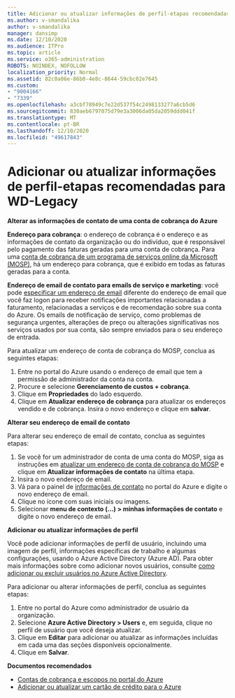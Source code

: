 ```yaml
---
title: Adicionar ou atualizar informações de perfil-etapas recomendadas para WD-Legacy
ms.author: v-smandalika
author: v-smandalika
manager: dansimp
ms.date: 12/10/2020
ms.audience: ITPro
ms.topic: article
ms.service: o365-administration
ROBOTS: NOINDEX, NOFOLLOW
localization_priority: Normal
ms.assetid: 82c0a06e-86b0-4e8c-8644-59cbc02e7645
ms.custom:
- "9004166"
- "7339"
ms.openlocfilehash: a3cbf78949c7e22d537f54c2498133277a6cb5d6
ms.sourcegitcommit: 830aeb6797075d79e3a3006da05da2059ddd041f
ms.translationtype: MT
ms.contentlocale: pt-BR
ms.lasthandoff: 12/10/2020
ms.locfileid: "49617843"
---
```

# <a name="add-or-update-profile-information---legacy-wd---recommended-steps"></a>Adicionar ou atualizar informações de perfil-etapas recomendadas para WD-Legacy

**Alterar as informações de contato de uma conta de cobrança do Azure**

**Endereço para cobrança**: o endereço de cobrança é o endereço e as informações de contato da organização ou do indivíduo, que é responsável pelo pagamento das faturas geradas para uma conta de cobrança. Para uma [conta de cobrança de um programa de serviços online da Microsoft (MOSP)](https://docs.microsoft.com/azure/cost-management-billing/manage/change-azure-account-profile#update-an-mosp-billing-account-address), há um endereço para cobrança, que é exibido em todas as faturas geradas para a conta.

**Endereço de email de contato para emails de serviço e marketing**: você pode [especificar um endereço de email](https://docs.microsoft.com/azure/cost-management-billing/manage/change-azure-account-profile#change-your-contact-email-address) diferente do endereço de email que você faz logon para receber notificações importantes relacionadas a faturamento, relacionadas a serviços e de recomendação sobre sua conta do Azure. Os emails de notificação de serviço, como problemas de segurança urgentes, alterações de preço ou alterações significativas nos serviços usados por sua conta, são sempre enviados para o seu endereço de entrada.

Para atualizar um endereço de conta de cobrança do MOSP, conclua as seguintes etapas:
1. Entre no portal do Azure usando o endereço de email que tem a permissão de administrador da conta na conta.
2. Procure e selecione **Gerenciamento de custos + cobrança**. 
3. Clique em **Propriedades** do lado esquerdo. 
4. Clique em **Atualizar endereço de cobrança** para atualizar os endereços vendido e de cobrança. Insira o novo endereço e clique em **salvar**.

**Alterar seu endereço de email de contato** 

Para alterar seu endereço de email de contato, conclua as seguintes etapas:
1. Se você for um administrador de conta de uma conta do MOSP, siga as instruções em [atualizar um endereço de conta de cobrança do MOSP](https://docs.microsoft.com/azure/cost-management-billing/manage/change-azure-account-profile#update-an-mosp-billing-account-address) e clique em **Atualizar informações de contato** na última etapa. 
2. Insira o novo endereço de email. 
3. Vá para o painel de [informações de contato](https://ms.portal.azure.com/) no portal do Azure e digite o novo endereço de email. 
4. Clique no ícone com suas iniciais ou imagens. 
5. Selecionar **menu de contexto (...) > minhas informações de contato** e digite o novo endereço de email.

**Adicionar ou atualizar informações de perfil**

Você pode adicionar informações de perfil de usuário, incluindo uma imagem de perfil, informações específicas de trabalho e algumas configurações, usando o Azure Active Directory (Azure AD). Para obter mais informações sobre como adicionar novos usuários, consulte [como adicionar ou excluir usuários no Azure Active Directory](https://docs.microsoft.com/azure/active-directory/fundamentals/add-users-azure-active-directory).

Para adicionar ou alterar informações de perfil, conclua as seguintes etapas:

1. Entre no portal do Azure como administrador de usuário da organização.
2. Selecione **Azure Active Directory > Users** e, em seguida, clique no perfil de usuário que você deseja atualizar. 
3. Clique em **Editar** para adicionar ou atualizar as informações incluídas em cada uma das seções disponíveis opcionalmente. 
4. Clique em **Salvar**.

**Documentos recomendados**

- [Contas de cobrança e escopos no portal do Azure](https://docs.microsoft.com/azure/cost-management-billing/manage/view-all-accounts) 
- [Adicionar ou atualizar um cartão de crédito para o Azure](https://docs.microsoft.com/azure/cost-management-billing/manage/change-credit-card)


